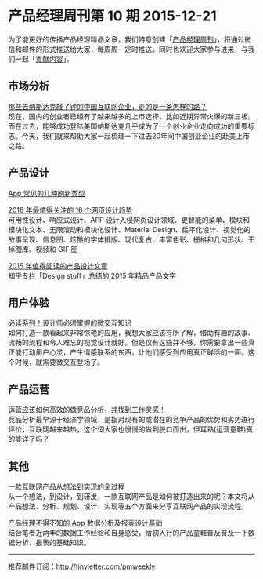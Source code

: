 # 产品经理周刊第 10 期 2015-12-21

为了能更好的传播产品经理精品文章，我们特意创建「[产品经理周刊](http://pmweekly.com/)」，将通过微信和邮件的形式推送给大家，每周周一定时推送。同时也欢迎大家参与进来，与我们一起「[贡献内容](https://github.com/vincent4j/pmweekly.com/issues/new)」。    

## 市场分析 

[那些去纳斯达克敲了钟的中国互联网企业，走的是一条怎样的路？](http://mp.weixin.qq.com/s?__biz=MjAzNzMzNTkyMQ==&mid=403070260&idx=1&sn=934707296b32e377efa4486616ba0538&scene=23&srcid=1221W2bwN3marCQKcGD2qODC#rd)   
现在，国内的创业者已经有了越来越多的上市选择，比如近期异常火爆的新三板。而在过去，能够成功登陆美国纳斯达克几乎成为了一个创业企业走向成功的重要标志。今天，我们就来帮助大家一起梳理一下过去20年间中国创业企业的赴美上市之路。      
  
## 产品设计 

[App 常见的几种刷新类型](http://mp.weixin.qq.com/s?__biz=MjM5NjA3ODI3Ng==&mid=400797834&idx=3&sn=9667752735e281e0334de39b73e55aee&scene=23&srcid=1221Mg6CT1HTyHI0XyHQ2AEi#rd)    

[2016 年最值得关注的 16 个网页设计趋势](http://mp.weixin.qq.com/s?__biz=MjM5OTEzMzQwMA==&mid=401674650&idx=1&sn=6345860342aadbcbd0a6734fbcbc2ffc&scene=23&srcid=1221HIvrB2voJpBNjrOFO5ol#rd)   
可用性设计、响应式设计、APP 设计入侵网页设计领域、更智能的菜单、模块和模块化文本、无限滚动和模块化设计、Material Design、扁平化设计、视觉化的故事呈现、信息图、炫酷的字体排版、现代复古、丰富色彩、栅格和几何形状、干掉图库、视频和 GIF 图      

[2015 年值得阅读的产品设计文章](http://zhuanlan.zhihu.com/design-stuff/20402884)   
知乎专栏「Design stuff」总结的 2015 年精品产品文字    

## 用户体验

[必读系列！设计师必须掌握的微交互知识](http://mp.weixin.qq.com/s?__biz=MzA4MzQ1ODIzMQ==&mid=401235512&idx=1&sn=de902c3579718995ed89192f1d88deae&scene=23&srcid=1221a2nc3pO0wKJarEXKdaKQ#rd)   
如何打造一款看起来非常惊艳的应用，我想大家应该有所了解，借助有趣的故事、流畅的流程和令人难忘的视觉设计就好。但是仅有这些并不够，你需要拿出一些真正能打动用户心灵，产生情感联系的东西，让他们感受到应用真正鲜活的一面。这个时候，就需要微交互登场了。       

## 产品运营   

[运营应该如何高效的做竞品分析，并找到工作灵感！](http://mp.weixin.qq.com/s?__biz=MjM5NTQ5MjIyMA==&mid=402521000&idx=1&sn=566698355b5a3a70c2c8ab46dea5c3f6&scene=23&srcid=1221YxmmqrRjge78X59bpt6I#rd)   
竞品分析最早源于经济学领域，是指对现有的或潜在的竞争产品的优势和劣势进行评价，互联网越来越热，这个词大家也慢慢的做到脱口而出，但耳熟(运营童鞋)真的能详了吗？   

## 其他   

[一款互联网产品从想法到实现的全过程](http://mp.weixin.qq.com/s?__biz=MzAxNzY1NjQ1OA==&mid=400694578&idx=4&sn=c4641c3aa7feb0e773e033612e536926&scene=23&srcid=1221j6dy5lxqoNaKD6ZFe6kA#rd)   
从一个想法，到设计，到研发，一款互联网产品是如何被打造出来的呢？本文将从产品想法、分析、规划、设计、实现等五个方面来分享互联网产品的实现流程。  

[产品经理不得不知的 App 数据分析及报表设计基础](http://mp.weixin.qq.com/s?__biz=MjM5NDEwMjg2MA==&mid=401655374&idx=1&sn=c5bc4bded4bd736c4a199afc2bd4541d&scene=23&srcid=1221l2E5Gqr3ZMcs1EnhLA2a#rd)   
结合笔者近两年的数据工作经验和自身感受，给初入行的产品童鞋普及普及一下数据分析、报表的基础知识。     

---
推荐邮件订阅：<http://tinyletter.com/pmweekly>  
      
  
 
